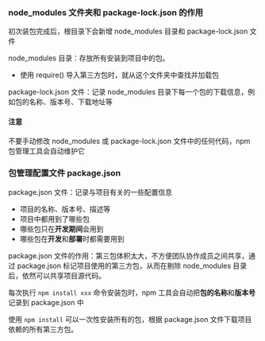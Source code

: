 
### node_modules 文件夹和 package-lock.json 的作用

初次装包完成后，根目录下会新增 node_modules 目录和 package-lock.json 文件

node_modules 目录：存放所有安装到项目中的包。
- 使用 require() 导入第三方包时，就从这个文件夹中查找并加载包

package-lock.json 文件：记录 node_modules 目录下每一个包的下载信息，例如包的名称、版本号、下载地址等

#### 注意

不要手动修改 node_modules 或 package-lock.json 文件中的任何代码，npm 包管理工具会自动维护它

### 包管理配置文件 package.json

package.json 文件：记录与项目有关的一些配置信息
- 项目的名称、版本号、描述等
- 项目中都用到了哪些包
- 哪些包只在**开发期间**会用到
- 哪些包在**开发**和**部署**时都需要用到

package.json 文件的作用：第三包体积太大，不方便团队协作成员之间共享，通过 package.json 标记项目使用的第三方包，从而在剔除 node_modules 目录后，依然可以共享项目源代码。

每次执行 `npm install xxx` 命令安装包时，npm 工具会自动把**包的名称**和**版本号**记录到 package.json 中

使用 `npm install` 可以一次性安装所有的包，根据 package.json 文件下载项目依赖的所有第三方包。